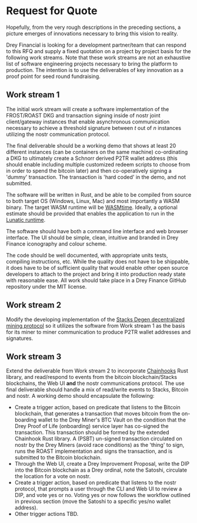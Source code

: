 # Request for Quote

Hopefully, from the very rough descriptions in the preceding sections, a picture emerges of innovations necessary to bring this vision to reality.

Drey Financial is looking for a development partner/team that can respond to this RFQ and supply a fixed quotation on a project by project basis for the following work streams. Note that these work streams are not an exhaustive list of software engineering projects necessary to bring the platform to production. The intention is to use the deliverables of key innovation as a proof point for seed round fundraising.

## Work stream 1

The initial work stream will create a software implementation of the FROST/ROAST DKG and transaction signing inside of nostr joint client/gateway instances that enable asynchronous communication necessary to achieve a threshold signature between _t_ out of _n_ instances utilizing the nostr communication protocol.&#x20;

The final deliverable should be a working demo that shows at least 20 different instances (can be containers on the same machine) co-ordinating a DKG to ultimately create a Schnorr derived P2TR wallet address (this should enable including multiple customized redeem scripts to choose from in order to spend the bitcoin later) and then co-operatively signing a 'dummy' transaction. The transaction is 'hard coded' in the demo, and not submitted.

The software will be written in Rust, and be able to be compiled from source to both target OS (Windows, Linux, Mac) and most importantly a WASM binary. The target WASM runtime will be [WASMtime](https://wasmtime.dev/). Ideally, a optional estimate should be provided that enables the application to run in the [Lunatic runtime](https://lunatic.solutions/).

The software should have both a command line interface and web browser interface. The UI should be simple, clean, intuitive and branded in Drey Finance iconography and colour scheme.

The code should be well documented, with appropriate units tests, compiling instructions, etc. While the quality does not have to be shippable, it does have to be of sufficient quality that would enable other open source developers to attach to the project and bring it into production ready state with reasonable ease. All work should take place in a Drey Finance GitHub repository under the MIT license.

## Work stream 2

Modify the developing implementation of the [Stacks Degen decentralized mining protocol](https://stacks-degens.gitbook.io/decentralized-mining-pool/) so it utilizes the software from Work stream 1 as the basis for its miner to miner communication to produce P2TR wallet addresses and signatures.

## Work stream 3

Extend the deliverable from Work stream 2 to incorporate [Chainhooks](https://www.hiro.so/blog/meet-4-new-features-in-clarinet?ref=stacksblog) Rust library, and read/respond to events from the bitcoin blockchain/Stacks blockchains, the Web UI **and** the nostr communications protocol. The use final deliverable should handle a mix of read/write events to Stacks, Bitcoin and nostr. A working demo should encapsulate the following:

* Create a trigger action, based on predicate that listens to the Bitcoin blockchain, that generates a transaction that moves bitcoin from the on-boarding wallet to the Drey Miner's BTC Vault on the condition that the Drey Proof of Life (onboarding) service layer has co-signed the transaction. This transaction should be formed by the extended Chainhook Rust library. A (PSBT) un-signed transaction circulated on nostr by the Drey Miners (avoid race conditions) as the 'thing' to sign, runs the ROAST implementation and signs the transaction, and is submitted to the Bitcoin blockchain.
* Through the Web UI, create a Drey Improvement Proposal, write the DIP into the Bitcoin blockchain as a Drey ordinal, note the Satoshi, circulate the location for a vote on nostr.
* Create a trigger action, based on predicate that listens to the nostr protocol, that prompts a user through the CLI and Web UI to review a DIP, and vote yes or no. Voting yes or now follows the workflow outlined in previous section (move the Satoshi to a specific yes/no wallet address).
* Other trigger actions TBD.

